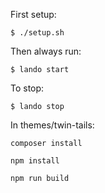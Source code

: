 First setup:

`$ ./setup.sh`

Then always run:

`$ lando start`

To stop:

`$ lando stop`

In themes/twin-tails:

`composer install`

`npm install`

`npm run build`